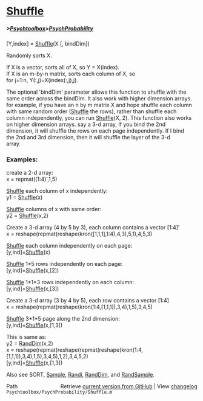 # [Shuffle](Shuffle)
##### >[Psychtoolbox](Psychtoolbox)>[PsychProbability](PsychProbability)

 [Y,index] = [Shuffle](Shuffle)(X [, bindDim])  
  
 Randomly sorts X.  
  
 If X is a vector, sorts all of X, so Y = X(index).  
 If X is an m-by-n matrix, sorts each column of X, so  
    for j=1:n, Y(:,j)=X(index(:,j),j).  
  
 The optional 'bindDim' parameter allows this function to shuffle with the  
 same order across the bindDim. It also work with higher dimension arrays.  
 for example, if you have an n by m matrix X and hope shuffle each column  
 with same random order ([Shuffle](Shuffle) the rows), rather than shuffle each  
 column independently, you can run [Shuffle](Shuffle)(X, 2). This function also works  
 on higher dimension arrays. say a 3-d array, If you bind the 2nd  
 dimension, it will shuffle the rows on each page independently. If I bind  
 the 2nd and 3rd dimension, then it will shuffle the layer of the 3-d  
 array.  
  
###  Examples:  
  
 create a 2-d array:  
   x = repmat((1:4)',1,5)  
  
 [Shuffle](Shuffle) each column of x independently:  
   y1 = [Shuffle](Shuffle)(x)  
  
 [Shuffle](Shuffle) columns of x with same order:  
   y2 = [Shuffle](Shuffle)(x,2)  
  
 Create a 3-d array (4 by 5 by 3), each column contains a vector [1:4]'  
   x = reshape(repmat(reshape(kron([1,1,1],1:4),4,3),5,1),4,5,3)  
  
 [Shuffle](Shuffle) each column independently on each page:  
   [y,ind]=[Shuffle](Shuffle)(x)  
  
 [Shuffle](Shuffle) 1\*5 rows independently on each page:  
   [y,ind]=[Shuffle](Shuffle)(x,[2])  
  
 [Shuffle](Shuffle) 1\*1\*3 rows independently on each column:  
   [y,ind]=[Shuffle](Shuffle)(x,[3])  
  
 Create a 3-d array (3 by 4 by 5), each row contains a vector [1:4]  
   x = reshape(repmat(reshape(kron(1:4,[1,1,1]),3,4),1,5),3,4,5)  
  
 [Shuffle](Shuffle) 3\*1\*5 page along the 2nd dimension:  
   [y,ind]=[Shuffle](Shuffle)(x,[1,3])  
  
 This is same as:  
   y2 = [RandDim](RandDim)(x,2)  
   x = reshape(repmat(reshape(repmat(reshape(kron(1:4,[1,1,1]),3,4),1,5),3,4,5),1,2),3,4,5,2)  
   [y,ind]=[Shuffle](Shuffle)(x,[1,3])  
  
 Also see SORT, [Sample](Sample), [Randi](Randi), [RandDim](RandDim), and [RandSample](RandSample).  




<div class="code_header" style="text-align:right;">
  <span style="float:left;">Path&nbsp;&nbsp;</span> <span class="counter">Retrieve <a href=
  "https://raw.github.com/Psychtoolbox-3/Psychtoolbox-3/beta/Psychtoolbox/PsychProbability/Shuffle.m">current version from GitHub</a> | View <a href=
  "https://github.com/Psychtoolbox-3/Psychtoolbox-3/commits/beta/Psychtoolbox/PsychProbability/Shuffle.m">changelog</a></span>
</div>
<div class="code">
  <code>Psychtoolbox/PsychProbability/Shuffle.m</code>
</div>

